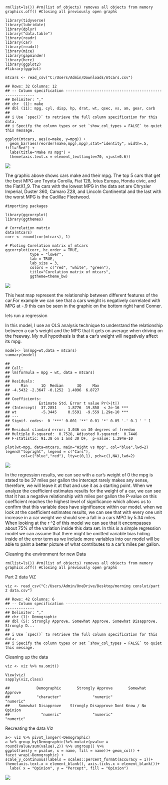     rm(list=ls()) #rm(list of objects) removes all objects from memory
    graphics.off() #Closing all previously open graphs

    library(tidyverse)
    library(lubridate)
    library(dplyr)
    library("data.table")
    library(readr)
    library(car)
    library(readxl)
    library(mice)
    library(gapminder)
    library(here)
    library(ggplot2)
    #library(ggplot)

    mtcars <- read_csv("C:/Users/Admin/Downloads/mtcars.csv")

    ## Rows: 32 Columns: 12
    ## -- Column specification --------------------------------------------------------
    ## Delimiter: ","
    ## chr  (1): make
    ## dbl (11): mpg, cyl, disp, hp, drat, wt, qsec, vs, am, gear, carb
    ## 
    ## i Use `spec()` to retrieve the full column specification for this data.
    ## i Specify the column types or set `show_col_types = FALSE` to quiet this message.

    ggplot(mtcars, aes(x=make, y=mpg)) + 
      geom_bar(aes(reorder(make,mpg),mpg),stat="identity", width=.5, fill="Red") + 
      labs(title="Make Vs mpg") + 
      theme(axis.text.x = element_text(angle=70, vjust=0.6))

![](John_warren_chetwynd_part_B_files/figure-markdown_strict/unnamed-chunk-4-1.png)

The graphic above shows cars make and their mpg. The top 5 cars that get
the best MPG are Toyota Corolla, Fiat 128, lotus Europa, Honda civic,
and the FiatX1\_9. The cars with the lowest MPG in the data set are
Chrysler Imperial, Duster 360, Camaro Z28, and Lincoln Continental and
the last with the worst MPG is the Cadillac Fleetwood.

    #importing packages

    library(ggcorrplot)
    library(ggthemes)

    # Correlation matrix
    data(mtcars)
    corr <- round(cor(mtcars), 1)

    # Ploting Corelation matrix of mtcars
    ggcorrplot(corr, hc.order = TRUE, 
               type = "lower", 
               lab = TRUE, 
               lab_size = 3, 
               colors = c("red", "white", "green"), 
               title="Corelation matrix of mtcars", 
               ggtheme=theme_bw)

![](John_warren_chetwynd_part_B_files/figure-markdown_strict/unnamed-chunk-5-1.png)

This heat map represent the relationship between different features of
the car.For example we can see that a cars weight is negatively
correlated with MPG at -.9 this can be seen in the graphic on the bottom
right hand Conner.

lets run a regression

In this model, I use an OLS analysis technique to understand the
relationship between a car’s weight and the MPG that it gets on average
when driving on the freeway. My null hypothesis is that a car’s weight
will negatively affect its mpg.

    model<- lm(mpg~wt,data = mtcars)
    summary(model)

    ## 
    ## Call:
    ## lm(formula = mpg ~ wt, data = mtcars)
    ## 
    ## Residuals:
    ##     Min      1Q  Median      3Q     Max 
    ## -4.5432 -2.3647 -0.1252  1.4096  6.8727 
    ## 
    ## Coefficients:
    ##             Estimate Std. Error t value Pr(>|t|)    
    ## (Intercept)  37.2851     1.8776  19.858  < 2e-16 ***
    ## wt           -5.3445     0.5591  -9.559 1.29e-10 ***
    ## ---
    ## Signif. codes:  0 '***' 0.001 '**' 0.01 '*' 0.05 '.' 0.1 ' ' 1
    ## 
    ## Residual standard error: 3.046 on 30 degrees of freedom
    ## Multiple R-squared:  0.7528, Adjusted R-squared:  0.7446 
    ## F-statistic: 91.38 on 1 and 30 DF,  p-value: 1.294e-10

    plot(wt~mpg, data=mtcars, main="Wight vs Mpg", col="blue",lwd=2)
    legend("topright", legend = c("Cars"),
           col=c("blue","red"), lty=c(0,1), pch=c(1,NA),lwd=2)

![](John_warren_chetwynd_part_B_files/figure-markdown_strict/unnamed-chunk-6-1.png)

In the regression results, we can see with a car’s weight of 0 the mpg
is stated to be 37 miles per gallon the intercept rarely makes any
sense, therefore, we will leave it at that and use it as a starting
point. When we analyze the coefficient estimates results for the weight
of a car, we can see that it has a negative relationship with miles per
gallon the P-value on this coefficient reaches the highest level of
significance which allows us to confirm that this variable does have
significance within our model. when we look at the coefficient estimates
results, we can see that with every one unit increase in a car weight we
should see a fall in a cars MPG by 5.34 miles. When looking at the r ^2
of this model we can see that it encompasses about 75% of the variation
inside this data set. In this is a simple regression model we can assume
that there might be omitted variable bias hiding inside of the error
term as we include more variables into our model will be able to paint a
better picture of what contributes to a car’s miles per gallon.

Cleaning the environment for new Data

    rm(list=ls()) #rm(list of objects) removes all objects from memory
    graphics.off() #Closing all previously open graphs

Part 2 data ViZ

    viz <- read_csv("C:/Users/Admin/OneDrive/Desktop/morning conslut/part 2 data.csv")

    ## Rows: 42 Columns: 6
    ## -- Column specification --------------------------------------------------------
    ## Delimiter: ","
    ## chr (1): Demographic
    ## dbl (5): Strongly Approve, Somewhat Approve, Somewhat Disapprove, Strongly D...
    ## 
    ## i Use `spec()` to retrieve the full column specification for this data.
    ## i Specify the column types or set `show_col_types = FALSE` to quiet this message.

Cleaning up the data

    viz <- viz %>% na.omit()

    View(viz)
    sapply(viz,class)

    ##            Demographic       Strongly Approve       Somewhat Approve 
    ##            "character"              "numeric"              "numeric" 
    ##    Somewhat Disapprove    Strongly Disapprove Dont Know / No Opinion 
    ##              "numeric"              "numeric"              "numeric"

Recreating the data Viz

    a<- viz %>% pivot_longer(-Demographic) 
    a %>% group_by(Demographic)%>% mutate(pvalue = round(value/sum(value),2)) %>% ungroup() %>%
    ggplot(aes(y = pvalue, x = name, fill = name))+ geom_col() + facet_wrap(~Demographic) +
    scale_y_continuous(labels = scales::percent_format(accuracy = 1))+
    theme(axis.text.x = element_blank(), axis.ticks.x = element_blank())+
      labs( x = "Opinion", y = "Percept", fill = "Opinion")

![](John_warren_chetwynd_part_B_files/figure-markdown_strict/unnamed-chunk-11-1.png)
